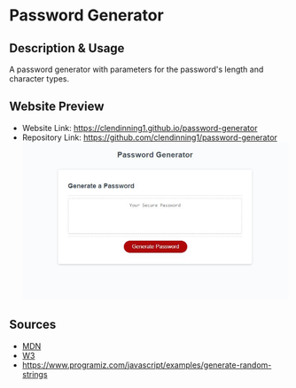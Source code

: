 # Password Generator
## Description & Usage
A password generator with parameters for the password's length and character types.
## Website Preview
- Website Link: https://clendinning1.github.io/password-generator
- Repository Link: https://github.com/clendinning1/password-generator
![Image of the deployed website.](.\assets\images\pwd-gen.JPG)
## Sources
- [MDN](https://developer.mozilla.org/en-US/)
- [W3](https://www.w3schools.com/)
- https://www.programiz.com/javascript/examples/generate-random-strings
